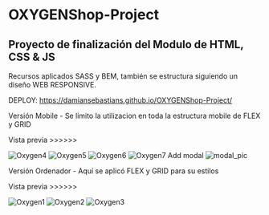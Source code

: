# OXYGENShop-Project

## Proyecto de finalización del Modulo de HTML, CSS & JS
Recursos aplicados SASS y BEM, también se estructura siguiendo un diseño WEB RESPONSIVE.

DEPLOY: https://damiansebastians.github.io/OXYGENShop-Project/

Versión Mobile - Se limito la utilizacion en toda la estructura mobile de FLEX y GRID

Vista previa >>>>>>

![Oxygen4](https://user-images.githubusercontent.com/116028887/236861922-fa7285b6-ae93-415a-8729-61fe969ef80e.png)
![Oxygen5](https://user-images.githubusercontent.com/116028887/236861953-bde82369-2537-47d6-854b-fb4a7c677eff.png)
![Oxygen6](https://user-images.githubusercontent.com/116028887/236861962-8e30ea0c-64dd-42ae-a15a-4be3c32066ba.png)
![Oxygen7](https://user-images.githubusercontent.com/116028887/236862233-33f8ec5d-d8a4-4eff-8a71-40229ecee353.png)
Add modal 
![modal_pic](https://github.com/Damiansebastians/OXYGENShop-Project/assets/116028887/718f5b4e-aa6a-4775-81a0-227603a64dc4)


Versión Ordenador - Aquí se aplicó FLEX y GRID para su estilos

Vista previa >>>>>>

![Oxygen1](https://user-images.githubusercontent.com/116028887/236862764-081e93a3-0b0e-48b2-a3d5-02473ac62f18.png)
![Oxygen2](https://user-images.githubusercontent.com/116028887/236862775-233d2546-e060-4ad6-a47f-8f39f1653dad.png)
![Oxygen3](https://user-images.githubusercontent.com/116028887/236862812-d96d2769-22d6-4723-a647-18f88525502b.png)
